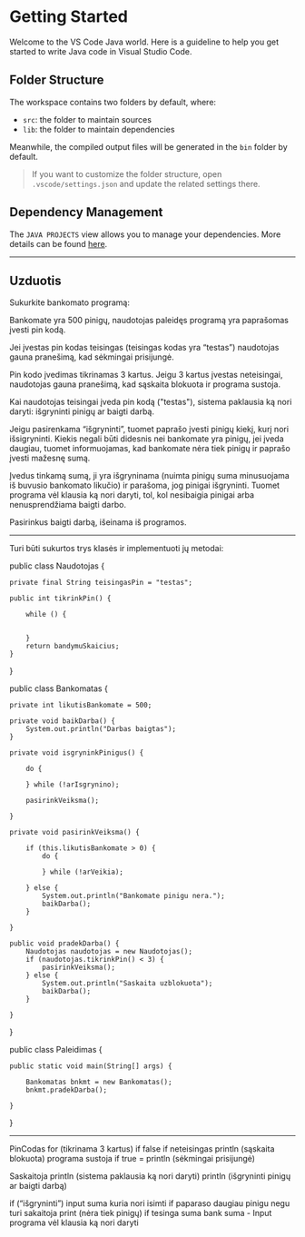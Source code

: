 # Getting Started

Welcome to the VS Code Java world. Here is a guideline to help you get started to write Java code in Visual Studio Code.

## Folder Structure

The workspace contains two folders by default, where:

- `src`: the folder to maintain sources
- `lib`: the folder to maintain dependencies

Meanwhile, the compiled output files will be generated in the `bin` folder by default.

> If you want to customize the folder structure, open `.vscode/settings.json` and update the related settings there.

## Dependency Management

The `JAVA PROJECTS` view allows you to manage your dependencies. More details can be found [here](https://github.com/microsoft/vscode-java-dependency#manage-dependencies).

---------------------------------------------------------------------------

## Uzduotis

Sukurkite bankomato programą:

Bankomate yra 500 pinigų, naudotojas paleidęs programą yra paprašomas įvesti pin
kodą.  

Jei įvestas pin kodas teisingas (teisingas kodas yra “testas”) naudotojas gauna pranešimą, kad sėkmingai prisijungė.  

Pin kodo įvedimas tikrinamas 3 kartus. Jeigu 3 kartus įvestas neteisingai, naudotojas gauna pranešimą, kad sąskaita blokuota ir programa sustoja.

Kai naudotojas teisingai įveda pin kodą ("testas"), sistema paklausia ką nori daryti: išgryninti pinigų ar baigti darbą.  

Jeigu pasirenkama “išgryninti”, tuomet paprašo įvesti pinigų kiekį, kurį nori išsigryninti. Kiekis negali būti didesnis nei bankomate yra pinigų, jei įveda daugiau, tuomet informuojamas, kad bankomate nėra tiek pinigų ir paprašo įvesti mažesnę sumą.

Įvedus tinkamą sumą, ji yra išgryninama (nuimta pinigų suma minusuojama iš buvusio bankomato likučio) ir parašoma, jog pinigai išgryninti. Tuomet programa vėl klausia ką nori daryti, tol, kol nesibaigia pinigai arba nenusprendžiama baigti darbo.

Pasirinkus baigti darbą, išeinama iš programos.

---------------------------------------------------------------------------

Turi būti sukurtos trys klasės ir implementuoti jų metodai:

public class Naudotojas {

    private final String teisingasPin = "testas";

    public int tikrinkPin() {
        
        while () {

            
        }
        return bandymuSkaicius;
    }

}

public class Bankomatas {

    private int likutisBankomate = 500;

    private void baikDarba() {
        System.out.println("Darbas baigtas");
    }

    private void isgryninkPinigus() {

        do {

        } while (!arIsgrynino);

        pasirinkVeiksma();

    }

    private void pasirinkVeiksma() {

        if (this.likutisBankomate > 0) {
            do {

            } while (!arVeikia);

        } else {
            System.out.println("Bankomate pinigu nera.");
            baikDarba();
        }

    }

    public void pradekDarba() {
        Naudotojas naudotojas = new Naudotojas();
        if (naudotojas.tikrinkPin() < 3) {
            pasirinkVeiksma();
        } else {
            System.out.println("Saskaita uzblokuota");
            baikDarba();
        }

    }

}

public class Paleidimas {

    public static void main(String[] args) {

        Bankomatas bnkmt = new Bankomatas();
        bnkmt.pradekDarba();

    }
}

---------------------------------------------------------------------------

PinCodas
    for (tikrinama 3 kartus)
        if false
            if neteisingas
                println (sąskaita blokuota) programa sustoja
        if true = println (sėkmingai prisijungė)

Saskaitoja
    println (sistema paklausia ką nori daryti)
    println (išgryninti pinigų ar baigti darbą)

if (“išgryninti”)
    input suma kuria nori isimti
    if paparaso daugiau pinigu negu turi sakaitoja
        print (nėra tiek pinigų)
    if tesinga suma
        bank suma - Input
programa vėl klausia ką nori daryti
